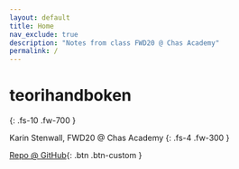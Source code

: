 ```yaml
---
layout: default
title: Home
nav_exclude: true
description: "Notes from class FWD20 @ Chas Academy"
permalink: /
---
```


# teorihandboken
{: .fs-10 .fw-700 }

Karin Stenwall, FWD20 @ Chas Academy
{: .fs-4 .fw-300 }

[Repo @ GitHub](https://github.com/stenwall/teorihandboken){: .btn .btn-custom }
